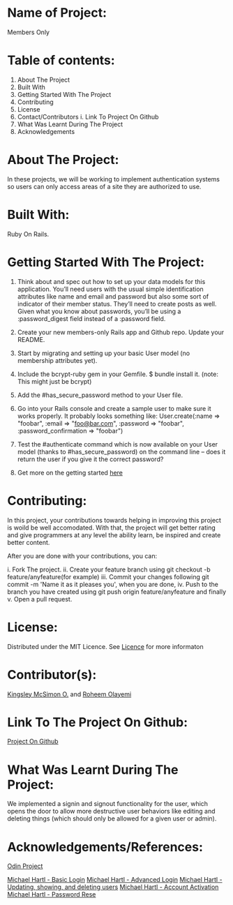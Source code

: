 # Name of Project: 

Members Only

# Table of contents:

1. About The Project
2. Built With
3. Getting Started With The Project
4. Contributing
5. License
6. Contact/Contributors
  i. Link To Project On Github
7. What Was Learnt During The Project  
8. Acknowledgements

# About The Project:

In these projects, we will be working to implement authentication systems so users can only access areas of a site they are authorized to use.

# Built With:

Ruby On Rails.

# Getting Started With The Project:

1. Think about and spec out how to set up your data models for this application. You’ll need users with the usual simple identification attributes like name and email and password but also some sort of indicator of their member status. They’ll need to create posts as well. Given what you know about passwords, you’ll be using a :password_digest field instead of a :password field.

2. Create your new members-only Rails app and Github repo. Update your README.

3. Start by migrating and setting up your basic User model (no membership attributes yet).

4. Include the bcrypt-ruby gem in your Gemfile. $ bundle install it. (note: This might just be bcrypt)

5. Add the #has_secure_password method to your User file.

6. Go into your Rails console and create a sample user to make sure it works properly. It probably looks something like: User.create(:name => "foobar", :email => "foo@bar.com", :password => "foobar", :password_confirmation => "foobar")

7. Test the #authenticate command which is now available on your User model (thanks to #has_secure_password) on the command line – does it return the user if you give it the correct password?

8. Get more on the getting started [here](https://www.theodinproject.com/courses/ruby-on-rails/lessons/authentication) 

# Contributing:

In this project, your contributions towards helping in improving this project is woild be well accomodated. With that, the project will get better rating and give programmers at any level the ability learn, be inspired and create better content.

After you are done with your contributions, you can: 

i.   Fork The project.
ii.  Create your feature branch using git checkout -b feature/anyfeature(for example)
iii. Commit your changes following git commit -m 'Name it as it pleases you', when you are done,
iv.  Push to the branch you have created using git push origin feature/anyfeature and finally
v.   Open a pull request.

# License:

Distributed under the MIT Licence. See [Licence](https://opensource.org/licenses/MIT) for more informaton

# Contributor(s):

[Kingsley McSimon O.](https://github.com/KingsleyMcSimon) and
[Roheem Olayemi](https://github.com/Tekcoder)

# Link To The Project On Github:

[Project On Github](https://github.com/Tekcoder/Members-Only)

# What Was Learnt During The Project:

We implemented a signin and signout functionality for the user, which opens the door to allow more destructive user behaviors like editing and deleting things (which should only be allowed for a given user or admin).

# Acknowledgements/References:

[Odin Project](https://www.theodinproject.com/courses/ruby-on-rails/lessons/authentication)

[Michael Hartl - Basic Login](https://www.learnenough.com/ruby-on-rails-4th-edition-tutorial/basic_login)
[Michael Hartl - Advanced Login](https://www.learnenough.com/ruby-on-rails-4th-edition-tutorial/advanced_login)
[Michael Hartl - Updating, showing, and deleting users](https://www.learnenough.com/ruby-on-rails-4th-edition-tutorial/updating_and_deleting_users)
[Michael Hartl - Account Activation](https://www.learnenough.com/ruby-on-rails-4th-edition-tutorial/account_activation)
[Michael Hartl - Password Rese](https://www.learnenough.com/ruby-on-rails-4th-edition-tutorial/password_reset)
